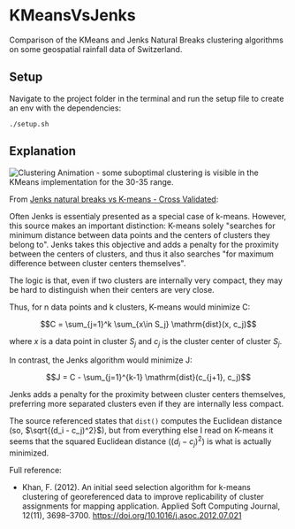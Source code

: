 # KMeansVsJenks

Comparison of the KMeans and Jenks Natural Breaks clustering algorithms on some geospatial rainfall data of Switzerland.

## Setup

Navigate to the project folder in the terminal and run the setup file to create an env with the dependencies:

```
./setup.sh
```

## Explanation

![Clustering Animation - some suboptimal clustering is visible in the KMeans implementation for the 30-35 range.](clustering.gif)

From [Jenks natural breaks vs K-means - Cross Validated](https://stats.stackexchange.com/questions/143007/jenks-natural-breaks-vs-k-means#:~:text=The%20Jenks%20natural%20breaks%20algorithm,they%20minimize%20within%20group%20distances.):

Often Jenks is essentialy presented as a special case of k-means. However, this source makes an important distinction: K-means solely "searches for minimum distance between data points and the centers of clusters they belong to". Jenks takes this objective and adds a penalty for the proximity between the centers of clusters, and thus it also searches "for maximum difference between cluster centers themselves".

The logic is that, even if two clusters are internally very compact, they may be hard to distinguish when their centers are very close.

Thus, for n data points and k clusters, K-means would minimize C:

$$C = \sum_{j=1}^k \sum_{x\in S_j} \mathrm{dist}(x, c_j)$$

where $x$ is a data point in cluster $S_j$ and $c_j$ is the cluster center of cluster $S_j$.

In contrast, the Jenks algorithm would minimize J:

$$J = C - \sum_{j=1}^{k-1} \mathrm{dist}(c_{j+1}, c_j)$$

Jenks adds a penalty for the proximity between cluster centers themselves, preferring more separated clusters even if they are internally less compact.

The source referenced states that `dist()` computes the Euclidean distance (so, $\sqrt{(d_i - c_j)^2}$), but from everything else I read on K-means it seems that the squared Euclidean distance ($(d_i - c_j)^2$) is what is actually minimized.

Full reference:

- Khan, F. (2012). An initial seed selection algorithm for k-means clustering of georeferenced data to improve replicability of cluster assignments for mapping application. Applied Soft Computing Journal, 12(11), 3698–3700. https://doi.org/10.1016/j.asoc.2012.07.021